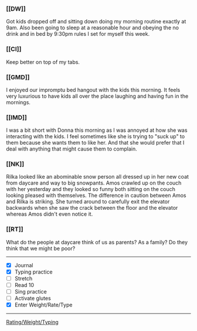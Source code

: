 ### [[DW]]
Got kids dropped off and sitting down doing my morning routine exactly at 9am. Also been going to sleep at a reasonable hour and obeying the no drink and in bed by 9:30pm rules I set for myself this week.

### [[CI]]
Keep better on top of my tabs.

### [[GMD]]
I enjoyed our impromptu bed hangout with the kids this morning. It feels very luxurious to have kids all over the place laughing and having fun in the mornings.

### [[IMD]]
I was a bit short with Donna this morning as I was annoyed at how she was interacting with the kids. I feel sometimes like she is trying to "suck up" to them because she wants them to like her. And that she would prefer that I deal with anything that might cause them to complain.

### [[NK]]
Rilka looked like an abominable snow person all dressed up in her new coat from daycare and way to big snowpants. Amos crawled up on the couch with her yesterday and they looked so funny both sitting on the couch looking pleased with themselves. The difference in caution between Amos and Rilka is striking. She turned around to carefully exit the elevator backwards when she saw the crack between the floor and the elevator whereas Amos didn't even notice it.

### [[RT]]
What do the people at daycare think of us as parents? As a family? Do they think that we might be poor?

---
- [x] Journal
- [x] Typing practice
- [ ] Stretch
- [ ] Read 10
- [ ] Sing practice
- [ ] Activate glutes
- [x] Enter Weight/Rate/Type
---

[Rating/Weight/Typing](https://docs.google.com/spreadsheets/d/1p6cinTqipnxyiSCgPBAWp2cAHA5q6P0NL58bNCxedCY/edit#gid=0)
